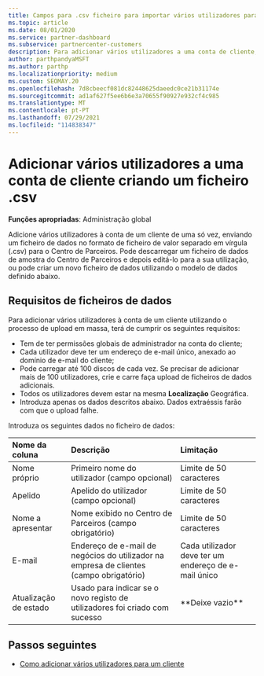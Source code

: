 ```yaml
---
title: Campos para .csv ficheiro para importar vários utilizadores para uma conta de cliente
ms.topic: article
ms.date: 08/01/2020
ms.service: partner-dashboard
ms.subservice: partnercenter-customers
description: Para adicionar vários utilizadores a uma conta de cliente, crie um ficheiro de valor separado em vírgula (.csv) com campos apropriados.
author: parthpandyaMSFT
ms.author: parthp
ms.localizationpriority: medium
ms.custom: SEOMAY.20
ms.openlocfilehash: 7d8cbeecf081dc82448625daeedc0ce21b31174e
ms.sourcegitcommit: ad1af627f5ee6b6e3a70655f90927e932cf4c985
ms.translationtype: MT
ms.contentlocale: pt-PT
ms.lasthandoff: 07/29/2021
ms.locfileid: "114838347"
---
```

# <a name="add-multiple-users-to-a-customer-account-by-creating-a-csv-file"></a>Adicionar vários utilizadores a uma conta de cliente criando um ficheiro .csv

**Funções apropriadas**: Administração global

Adicione vários utilizadores à conta de um cliente de uma só vez, enviando um ficheiro de dados no formato de ficheiro de valor separado em vírgula (.csv) para o Centro de Parceiros. Pode descarregar um ficheiro de dados de amostra do Centro de Parceiros e depois editá-lo para a sua utilização, ou pode criar um novo ficheiro de dados utilizando o modelo de dados definido abaixo.

## <a name="data-file-requirements"></a><a href="" id="creatingtheimportcsvfile"></a>Requisitos de ficheiros de dados

Para adicionar vários utilizadores à conta de um cliente utilizando o processo de upload em massa, terá de cumprir os seguintes requisitos:

- Tem de ter permissões globais de administrador na conta do cliente;
- Cada utilizador deve ter um endereço de e-mail único, anexado ao domínio de e-mail do cliente;
- Pode carregar até 100 discos de cada vez. Se precisar de adicionar mais de 100 utilizadores, crie e carre faça upload de ficheiros de dados adicionais.
- Todos os utilizadores devem estar na mesma **Localização** Geográfica.
- Introduza apenas os dados descritos abaixo. Dados extraéssis farão com que o upload falhe.

Introduza os seguintes dados no ficheiro de dados:

| **Nome da coluna** | **Descrição**  | **Limitação**  |
|:-------- |:------  |:----- |
| Nome próprio  | Primeiro nome do utilizador (campo opcional)  | Limite de 50 caracteres  |
| Apelido  | Apelido do utilizador (campo opcional)  | Limite de 50 caracteres  |
| Nome a apresentar    | Nome exibido no Centro de Parceiros (campo obrigatório)                            | Limite de 50 caracteres                         |
| E-mail   | Endereço de e-mail de negócios do utilizador na empresa de clientes (campo obrigatório)           | Cada utilizador deve ter um endereço de e-mail único |
| Atualização de estado   | Usado para indicar se o novo registo de utilizadores foi criado com sucesso | \*\*Deixe vazio\*\*                        |

## <a name="next-steps"></a>Passos seguintes

- [Como adicionar vários utilizadores para um cliente](adding-multiple-users-to-a-customer-account.md)